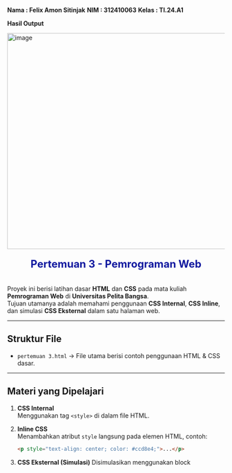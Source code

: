 **Nama : Felix Amon Sitinjak**
**NIM : 312410063**
**Kelas : TI.24.A1**

**Hasil Output**

<img width="956" height="499" alt="image" src="https://github.com/user-attachments/assets/de6b7fad-a993-43d0-9d74-bafa87e0bff1" />

# Pertemuan 3 - Pemrograman Web

Proyek ini berisi latihan dasar **HTML** dan **CSS** pada mata kuliah **Pemrograman Web** di **Universitas Pelita Bangsa**.  
Tujuan utamanya adalah memahami penggunaan **CSS Internal**, **CSS Inline**, dan simulasi **CSS Eksternal** dalam satu halaman web.

---

## Struktur File
- `pertemuan 3.html` → File utama berisi contoh penggunaan HTML & CSS dasar.

---

## Materi yang Dipelajari
1. **CSS Internal**  
   Menggunakan tag `<style>` di dalam file HTML.
   
2. **Inline CSS**  
   Menambahkan atribut `style` langsung pada elemen HTML, contoh:
   ```html
   <p style="text-align: center; color: #ccd8e4;">...</p>
3. **CSS Eksternal (Simulasi)**
Disimulasikan menggunakan block <style> kedua, meskipun seharusnya dipisah dalam file .css.

4. **Selector CSS**

ID Selector → #intro

Class Selector → .button, .btn-primary

Tag Selector → h1, nav, p

**Penjelasan Code**
```
<!DOCTYPE html>
<html lang="id">
<head>
    <meta charset="UTF-8">
    <meta name="viewport" content="width=device-width, initial-scale=1.0">
    <title>CSS Dasar</title>
    
    <!-- CSS Internal -->
    <style>
        body {
            font-family: 'Open Sans', sans-serif;
            margin: 0;
            padding: 0;
            background-color: #f5f5f5;
        }
        
        header {
            min-height: 80px;
            border-bottom: 1px solid #77CCEF;
            background-color: white;
        }
        
        h1 {
            font-size: 24px;
            color: #0F189F;
            text-align: center;
            padding: 20px 10px;
            margin: 0;
        }
        
        h1 i {
            color: #6d6a6b;
        }
        
        #intro {
            background: #418fb1;
            border: 1px solid #099249;
            min-height: 100px;
            padding: 10px;
            margin: 20px;
            border-radius: 5px;
        }
        
        #intro h1 {
            text-align: left;
            border: 0;
            color: #fff;
            padding: 10px 0;
        }
        
        #intro p {
            color: white;
            line-height: 1.5;
        }
        
        .button {
            padding: 15px 20px;
            background: #bebcbd;
            color: #fff;
            display: inline-block;
            margin: 10px;
            text-decoration: none;
            border-radius: 4px;
        }
        
        .btn-primary {
            background: #E42A42;
        }
        
        .btn-primary:hover {
            background: #c21830;
        }
    </style>
    
    <!-- CSS Eksternal (disimulasikan dalam style tag) -->
    <style>
        /* Simulasi CSS Eksternal */
        nav {
            background: #20A759;
            color: #fff;
            padding: 10px;
        }
        
        nav a {
            color: #fff;
            text-decoration: none;
            padding: 10px 20px;
            display: inline-block;
        }
        
        nav .active,
        nav a:hover {
            background: #08E8BA;
        }
    </style>
</head>
<body>
    <header>
        <h1>CSS Internal dan <i>Inline CSS</i></h1>
    </header>
    
    <nav>
        <a href="lab2_css_dasar.html">CSS Dasar</a>
        <a href="lab2_css_eksternal.html">CSS Eksternal</a>
        <a href="lab1_tag_dasar.html">HTML Dasar</a>
    </nav>
    
    <!-- CSS ID Selector -->
    <div id="intro">
        <h1>Hello World</h1>
        <!-- Inline CSS pada paragraf -->
        <p style="text-align: center; color: #ccd8e4;">
            Kami sedang belajar HTML dan CSS dasar, pada mata kuliah <b>Pemrograman Web</b> di <i>Universitas Pelita Bangsa</i>. 
            Pelajaran pertama yang kami dapat adalah membuat tampilan web sederhana dalam rangka mengenal tag-tag dasar HTML dan CSS.
        </p>
        <!-- CSS Class Selector -->
        <a class="button btn-primary" href="#intro">Informasi selengkapnya.</a>
    </div>
</body>
</html>
```
